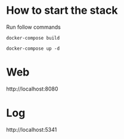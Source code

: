 # How to start the stack
Run follow commands
```
docker-compose build
```
```
docker-compose up -d
```

# Web
http://localhost:8080

# Log
http://localhost:5341
